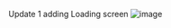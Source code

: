 Update 1 adding Loading screen
![image](https://github.com/user-attachments/assets/06567275-fd17-421b-9adf-3c835b4cc4e9)
